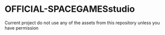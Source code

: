 # OFFICIAL-SPACEGAMESstudio
Current project 
do not use any of the assets from this repository unless you have permission 

